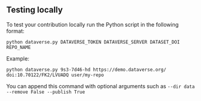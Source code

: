 ## Testing locally

To test your contribution locally run the Python script in the following format:
```
python dataverse.py DATAVERSE_TOKEN DATAVERSE_SERVER DATASET_DOI REPO_NAME
```

Example:
```
python dataverse.py 9s3-7d46-hd https://demo.dataverse.org/ doi:10.70122/FK2/LVUADQ user/my-repo 
```

You can append this command with optional arguments such as `--dir data --remove False --publish True`
